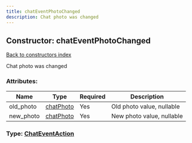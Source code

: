 ```yaml
---
title: chatEventPhotoChanged
description: Chat photo was changed
---
```

## Constructor: chatEventPhotoChanged  
[Back to constructors index](index.md)



Chat photo was changed

### Attributes:

| Name     |    Type       | Required | Description |
|----------|---------------|----------|-------------|
|old\_photo|[chatPhoto](../constructors/chatPhoto.md) | Yes|Old photo value, nullable|
|new\_photo|[chatPhoto](../constructors/chatPhoto.md) | Yes|New photo value, nullable|



### Type: [ChatEventAction](../types/ChatEventAction.md)


